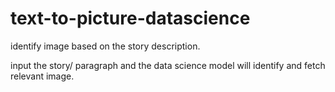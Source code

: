 # text-to-picture-datascience
identify image based on the story description.

input the story/ paragraph and the data science model will identify and fetch relevant image.
